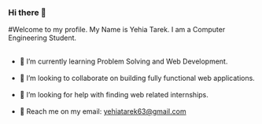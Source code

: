 ### Hi there 👋

<!--
**yehiatarek63/yehiatarek63** is a ✨ _special_ ✨ repository because its `README.md` (this file) appears on your GitHub profile.

Here are some ideas to get you started:

- 🔭 I’m currently working on ...
- 🌱 I’m currently learning ...
- 👯 I’m looking to collaborate on ...
- 🤔 I’m looking for help with ...
- 💬 Ask me about ...
- 📫 How to reach me: ...
- 😄 Pronouns: ...
- ⚡ Fun fact: ...
-->
#Welcome to my profile. My Name is Yehia Tarek. I am a Computer Engineering Student.<br></br>
* 🌱 I’m currently learning Problem Solving and Web Development.<br></br>
* 👯 I’m looking to collaborate on building fully functional web applications.<br></br>
* 🤔 I’m looking for help with finding web related internships.<br></br>
* :email: Reach me on my email: yehiatarek63@gmail.com
